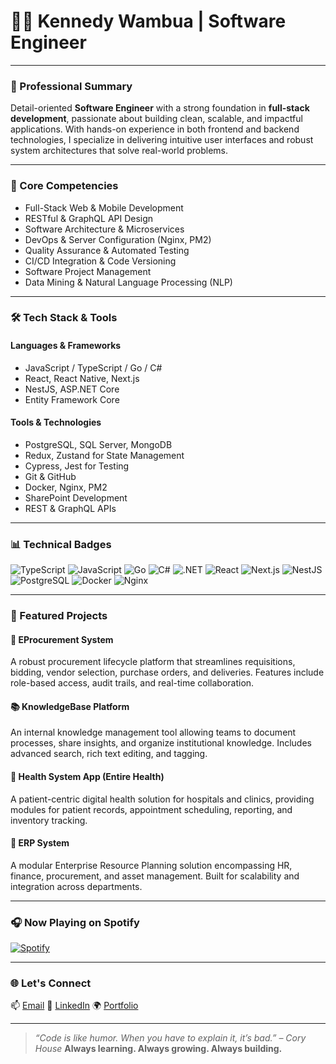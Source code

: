 # 👨‍💻 Kennedy Wambua | Software Engineer

---

### 💼 Professional Summary

Detail-oriented **Software Engineer** with a strong foundation in **full-stack development**, passionate about building clean, scalable, and impactful applications. With hands-on experience in both frontend and backend technologies, I specialize in delivering intuitive user interfaces and robust system architectures that solve real-world problems.

---

### 🚀 Core Competencies

* Full-Stack Web & Mobile Development
* RESTful & GraphQL API Design
* Software Architecture & Microservices
* DevOps & Server Configuration (Nginx, PM2)
* Quality Assurance & Automated Testing
* CI/CD Integration & Code Versioning
* Software Project Management
* Data Mining & Natural Language Processing (NLP)

---

### 🛠️ Tech Stack & Tools

#### **Languages & Frameworks**

* JavaScript / TypeScript / Go / C#
* React, React Native, Next.js
* NestJS, ASP.NET Core
* Entity Framework Core

#### **Tools & Technologies**

* PostgreSQL, SQL Server, MongoDB
* Redux, Zustand for State Management
* Cypress, Jest for Testing
* Git & GitHub
* Docker, Nginx, PM2
* SharePoint Development
* REST & GraphQL APIs

---

### 📊 Technical Badges

![TypeScript](https://img.shields.io/badge/TypeScript-3178C6?style=for-the-badge\&logo=typescript\&logoColor=white)
![JavaScript](https://img.shields.io/badge/JavaScript-F7DF1E?style=for-the-badge\&logo=javascript\&logoColor=black)
![Go](https://img.shields.io/badge/Go-00ADD8?style=for-the-badge\&logo=go\&logoColor=white)
![C#](https://img.shields.io/badge/C%23-239120?style=for-the-badge\&logo=c-sharp\&logoColor=white)
![.NET](https://img.shields.io/badge/.NET-512BD4?style=for-the-badge\&logo=dotnet\&logoColor=white)
![React](https://img.shields.io/badge/React-20232A?style=for-the-badge\&logo=react\&logoColor=61DAFB)
![Next.js](https://img.shields.io/badge/Next.js-000000?style=for-the-badge\&logo=nextdotjs\&logoColor=white)
![NestJS](https://img.shields.io/badge/NestJS-E0234E?style=for-the-badge\&logo=nestjs\&logoColor=white)
![PostgreSQL](https://img.shields.io/badge/PostgreSQL-4169E1?style=for-the-badge\&logo=postgresql\&logoColor=white)
![Docker](https://img.shields.io/badge/Docker-2496ED?style=for-the-badge\&logo=docker\&logoColor=white)
![Nginx](https://img.shields.io/badge/Nginx-009639?style=for-the-badge\&logo=nginx\&logoColor=white)

---

### 🌟 Featured Projects

#### 🛒 **EProcurement System**

A robust procurement lifecycle platform that streamlines requisitions, bidding, vendor selection, purchase orders, and deliveries. Features include role-based access, audit trails, and real-time collaboration.

#### 📚 **KnowledgeBase Platform**

An internal knowledge management tool allowing teams to document processes, share insights, and organize institutional knowledge. Includes advanced search, rich text editing, and tagging.

#### 🏥 **Health System App (Entire Health)**

A patient-centric digital health solution for hospitals and clinics, providing modules for patient records, appointment scheduling, reporting, and inventory tracking.

#### 🏢 **ERP System**

A modular Enterprise Resource Planning solution encompassing HR, finance, procurement, and asset management. Built for scalability and integration across departments.

---

### 🎧 Now Playing on Spotify

[![Spotify](https://spotify-github-readme.vercel.app/api/spotify)](https://open.spotify.com/user/314f2dsltzrkaojwnuq2ax3qapru)

---

### 🌐 Let's Connect

📫 [Email](mailto:kennywambu254@gmail.com)
🔗 [LinkedIn](https://www.linkedin.com/in/kennedy-wambua-4623841ba/)
🌍 [Portfolio](https://kennywam.github.io/)

---

> *“Code is like humor. When you have to explain it, it’s bad.” – Cory House*
> **Always learning. Always growing. Always building.**

